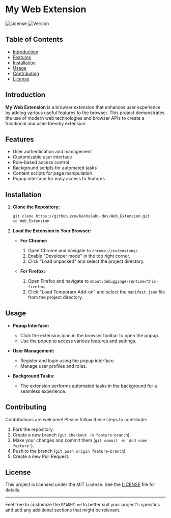# My Web Extension

![License](https://img.shields.io/badge/license-MIT-blue.svg)
![Version](https://img.shields.io/badge/version-1.0.0-brightgreen.svg)

## Table of Contents

- [Introduction](#introduction)
- [Features](#features)
- [Installation](#installation)
- [Usage](#usage)
- [Contributing](#contributing)
- [License](#license)

## Introduction

**My Web Extension** is a browser extension that enhances user experience by adding various useful features to the browser. This project demonstrates the use of modern web technologies and browser APIs to create a functional and user-friendly extension.

## Features

- User authentication and management
- Customizable user interface
- Role-based access control
- Background scripts for automated tasks
- Content scripts for page manipulation
- Popup interface for easy access to features

## Installation

1. **Clone the Repository:**

    ```bash
    git clone https://github.com/KanhaSahu-dev/Web_Extension.git
    cd Web_Extension
    ```

2. **Load the Extension in Your Browser:**

    - **For Chrome:**
      1. Open Chrome and navigate to `chrome://extensions/`.
      2. Enable "Developer mode" in the top right corner.
      3. Click "Load unpacked" and select the project directory.

    - **For Firefox:**
      1. Open Firefox and navigate to `about:debugging#/runtime/this-firefox`.
      2. Click "Load Temporary Add-on" and select the `manifest.json` file from the project directory.

## Usage

- **Popup Interface:**
  - Click the extension icon in the browser toolbar to open the popup.
  - Use the popup to access various features and settings.

- **User Management:**
  - Register and login using the popup interface.
  - Manage user profiles and roles.

- **Background Tasks:**
  - The extension performs automated tasks in the background for a seamless experience.

## Contributing

Contributions are welcome! Please follow these steps to contribute:

1. Fork the repository.
2. Create a new branch (`git checkout -b feature-branch`).
3. Make your changes and commit them (`git commit -m 'Add some feature'`).
4. Push to the branch (`git push origin feature-branch`).
5. Create a new Pull Request.

## License

This project is licensed under the MIT License. See the [LICENSE](LICENSE) file for details.

---

Feel free to customize the `README.md` to better suit your project's specifics and add any additional sections that might be relevant.
